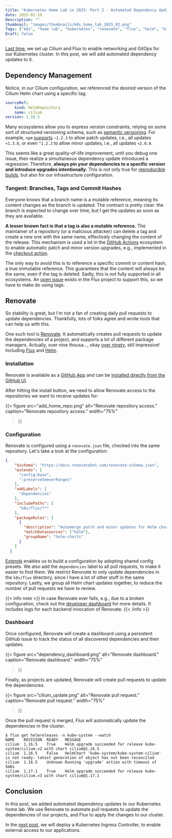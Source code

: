 ```yaml
---
title: "Kubernetes Home Lab in 2025: Part 2 - Automated Dependency Updates"
date: 2025-02-19
Description: ""
thumbnail: "images/thumbnails/k8s_home_lab_2025_02.png"
Tags: ["k8s", "home lab", "kubernetes", "renovate", "flux", "helm", "GitHub"]
Draft: false
---
```


[Last time](/post/k8s_home_lab_2025_01/), we set up Cilium and Flux to enable
networking and GitOps for our Kubernetes cluster. In this post, we will add
automated dependency updates to it.

## Dependency Management

Notice, in our Cilium configuration, we referenced the desired version of the
Cilium Helm chart using a specific tag.

```yaml
sourceRef:
    kind: HelmRepository
    name: cilium
version: 1.16.5
```

Many ecosystems allow you to express version constraints, relying on some
sort of structured versioning schema, such as [semantic versioning](https://semver.org/).
For example, `npm`
[supports](https://docs.npmjs.com/cli/v11/configuring-npm/package-json#dependencies)
`~1.2.3` to allow patch updates, i.e., all updates `<1.3.0`, or even `^1.2.3` to
allow minor updates, i.e., all updates `<2.0.0`.

This seems like a great quality-of-life improvement, until you debug one issue,
then realize a simultaneous dependency update introduced a regression.
Therefore, **always pin your dependencies to a specific version and introduce
upgrades intentionally**. This is not only true for
[reproducible builds](https://reproducible-builds.org/),
but also for our infrastructure configuration.

### Tangent: Branches, Tags and Commit Hashes

Everyone knows that a branch name is a mutable reference, meaning its content
changes as the branch is updated. The contract is pretty clear: the branch is
expected to change over time, but I get the updates as soon as they are available.

**A lesser known fact is that a tag is also a mutable reference.** The maintainer
of a repository (or a malicious attacker) can delete a tag and create a new one
with the same name, effectively changing the content of the release. This mechanism
is used a lot in the
[GitHub Actions](https://docs.github.com/en/actions)
ecosystem to enable automatic patch and minor version upgrades, e.g., implemented in the
[checkout action](https://github.com/actions/checkout/blob/v4/.github/workflows/update-main-version.yml).

The only way to avoid this is to reference a specific commit or content hash, a
true immutable reference. This guarantees that the content will always be the
same, even if the tag is deleted. Sadly, this is not fully supported in all ecosystems.
An [open issue](https://github.com/fluxcd/image-automation-controller/issues/165)
exists in the Flux project to support this, so we have to make do using tags.

## Renovate

So stability is great, but I'm not a fan of creating daily pull requests to
update dependencies. Thankfully, lots of folks agree and wrote tools that can help
us with this.

One such tool is [Renovate](https://github.com/renovatebot/renovate). It
automatically creates pull requests to update the dependencies of a project, and
supports a lot of different package managers. Actually, over nine thousa...,
okay [over ninety](https://docs.renovatebot.com/modules/manager/), still impressive!
Including
[Flux](https://docs.renovatebot.com/modules/manager/flux/) and
[Helm](https://docs.renovatebot.com/modules/manager/helm-values/).

### Installation

Renovate is available as a
[GitHub App](https://docs.github.com/en/apps/creating-github-apps/about-creating-github-apps/about-creating-github-apps)
and can be [installed directly from the GitHub UI](https://github.com/apps/renovate).

After hitting the install button, we need to allow Renovate access to the
repositories we want to receive updates for:

{{< figure
    src="add_home_repo.png"
    alt="Renovate repository access."
    caption="Renovate repository access."
    width="75%"
>}}

### Configuration

Renovate is configured using a `renovate.json` file, checked into the same repository.
Let's take a look at the configuration:

```json
{
    "$schema": "https://docs.renovatebot.com/renovate-schema.json",
    "extends": [
      "config:base",
      ":preserveSemverRanges"
    ],
    "addLabels": [
      "dependencies"
    ],
    "includePaths": [
      "k8s/flux/**"
    ],
    "packageRules": [
      {
        "description": "Automerge patch and minor updates for Helm charts",
        "matchDatasources": ["helm"],
        "groupName": "helm-charts"
      }
    ]
  }
```

[Extends](https://docs.renovatebot.com/config-presets/) enables us to build a
configuration by adopting shared config presets. We also add the `dependencies`
label to all pull requests, to make it easier to find them. We restrict Renovate
to only update dependencies in the `k8s/flux` directory, since I have a lot of
other stuff in the same repository. Lastly, we group all Helm chart updates
together, to reduce the number of pull requests we have to review.

{{< info note >}}
In case Renovate ever fails, e.g., due to a broken configuration, check out
the [developer dashboard](https://developer.mend.io/) for more details. It
includes logs for each backend invocation of Renovate.
{{< /info >}}

### Dashboard

Once configured, Renovate will create a dashboard using a persistent GitHub
issue to track the status of all discovered dependencies and their updates.

{{< figure
    src="dependency_dashboard.png"
    alt="Renovate dashboard."
    caption="Renovate dashboard."
    width="75%"
>}}

Finally, as projects are updated, Renovate will create pull requests to update
the dependencies.

{{< figure
    src="cilium_update.png"
    alt="Renovate pull request."
    caption="Renovate pull request."
    width="75%"
>}}

Once the pull request is merged, Flux will automatically update the dependencies
in the cluster.

```console
$ flux get helmreleases -n kube-system --watch
NAME    REVISION  READY   MESSAGE
cilium  1.16.5    True    Helm upgrade succeeded for release kube-system/cilium.v2 with chart cilium@1.16.5
cilium  1.16.5    False   HelmChart 'kube-system/kube-system-cilium' is not ready: latest generation of object has not been reconciled
cilium  1.16.5    Unknown Running 'upgrade' action with timeout of 5m0s
cilium  1.17.1    True    Helm upgrade succeeded for release kube-system/cilium.v3 with chart cilium@1.17.1
```

## Conclusion

In this post, we added automated dependency updates to our Kubernetes home lab.
We use Renovate to automate pull requests to update the dependencies of our projects,
and Flux to apply the changes to our cluster.

In the [next post](/post/k8s_home_lab_2025_03/),
we will deploy a Kubernetes Ingress Controller, to enable
external access to our applications.
